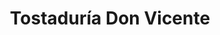 ---
title: "Tostaduría Don Vicente"
url: /san-bernardo/tostaduria-don-vicente/
shop: alimentación sana
---